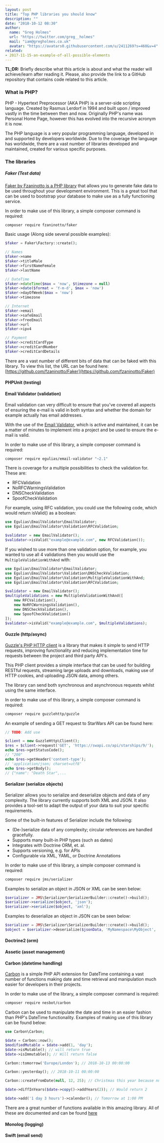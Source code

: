```yaml
---
layout: post
title: "Top PHP libraries you should know"
description: ""
date: "2018-10-12 08:30"
author:
  name: "Greg Holmes"
  url: "https://twitter.com/greg__holmes"
  mail: "iam@gregholmes.co.uk"
  avatar: "https://avatars0.githubusercontent.com/u/2411269?s=460&v=4"
related:
- 2017-11-15-an-example-of-all-possible-elements
---
```


**TL;DR:** Briefly describe what this article is about and what the reader will achieve/learn after reading it. Please,
also provide the link to a GitHub repository that contains code related to this article.

### What is PHP?

PHP - Hypertext Preprocessor (AKA PHP) is a server-side scripting language. Created by Rasmus Lerdorf in 1994 and built upon / improved vastly in the time between then and now. Originally PHP's name was Personal Home Page, however this has evolved into the recursive acronym it is now.

The PHP language is a very popular programming language, developed in and supported by developers worldwide. Due to the coverage the language has worldwide, there are a vast number of libraries developed and maintained, created for various specific purposes.

### The libraries

##### Faker (Test data)

[Faker by Fzaninotto is a PHP library](https://github.com/fzaninotto/Faker) that allows you to generate fake data to be used throughout your development environment. This is a great tool that can be used to bootstrap your database to make use as a fully functioning service.

In order to make use of this library, a simple composer command is required:

```bash
composer require fzaninotto/faker
```

Basic usage (Along side several possible examples):

```php
$faker = Faker\Factory::create();

// Names
$faker->name
$faker->titleMale
$faker->firstNameFemale
$faker->lastName

// DateTime
$faker->dateTime($max = 'now', $timezone = null)
$faker->date($format = 'Y-m-d', $max = 'now')
$faker->dayOfWeek($max = 'now')
$faker->timezone

// Internet
$faker->email
$faker->safeEmail
$faker->freeEmail
$faker->url
$faker->ipv4

// Payment
$faker->creditCardType
$faker->creditCardNumber
$faker->creditCardDetails
```

There are a vast number of different bits of data that can be faked with this library. To view this list, the URL can be found here: [https://github.com/fzaninotto/Faker](https://github.com/fzaninotto/Faker)

#### PHPUnit (testing)
#### Email Validator (validation)

Email validation can very difficult to ensure that you've covered all aspects of ensuring the e-mail is valid in both syntax and whether the domain for example actually has email addresses.

With the use of the [Email Validator](https://github.com/egulias/EmailValidator), which is active and maintained, it can be a matter of minutes to implement into a project and be used to ensure the e-mail is valid.

In order to make use of this library, a simple composer command is required:

```bash
composer require egulias/email-validator "~2.1"
```

There is coverage for a multiple possibilities to check the validation for. These are:

* RFCValidation
* NoRFCWarningsValidation
* DNSCheckValidation
* SpoofCheckValidation

For example, using RFC validation, you could use the following code, which would return isValid() as a boolean:

```php
use Egulias\EmailValidator\EmailValidator;
use Egulias\EmailValidator\Validation\RFCValidation;

$validator = new EmailValidator();
$validator->isValid("example@example.com", new RFCValidation());
```

If you wished to use more than one validation option, for example, you wanted to use all 4 validations then you would use the `MultipleValidationWithAnd` with:

```php
use Egulias\EmailValidator\EmailValidator;
use Egulias\EmailValidator\Validation\DNSCheckValidation;
use Egulias\EmailValidator\Validation\MultipleValidationWithAnd;
use Egulias\EmailValidator\Validation\RFCValidation;

$validator = new EmailValidator();
$multipleValidations = new MultipleValidationWithAnd([
    new RFCValidation(),
    new NoRFCWarningsValidation(),
    new DNSCheckValidation(),
    new SpoofCheckValidation()
]);
$validator->isValid("example@example.com", $multipleValidations);
```

#### Guzzle (http/async)

[Guzzle's PHP HTTP client](https://github.com/guzzle/guzzle) is a library that makes it simple to send HTTP requests, improving functionality and reducing implementation time for requests between the project and third party API's.

This PHP client provides a simple interface that can be used for building RESTful requests, streaming large uploads and downloads, making use of HTTP cookies, and uploading JSON data, among others.

The library can send both synchronous and asynchronous requests whilst using the same interface.

In order to make use of this library, a simple composer command is required:

```bash
composer require guzzlehttp/guzzle
```

An example of sending a GET request to StarWars API can be found here:

```php
// TODO: Add use

$client = new GuzzleHttp\Client();
$res = $client->request('GET', 'https://swapi.co/api/starships/9/');
echo $res->getStatusCode();
// "200"
echo $res->getHeader('content-type');
// 'application/json; charset=utf8'
echo $res->getBody();
// {"name": "Death Star",...
```

#### Serializer (serialize objects)

Serializer allows you to serialize and deserialize objects and data of any complexity. The library currently supports both XML and JSON. It also provides a tool-set to adapt the output of your data to suit your specific requirements.

Some of the built-in features of Serializer include the following:

* (De-)serialize data of any complexity; circular references are handled gracefully.
* Supports many built-in PHP types (such as dates)
* Integrates with Doctrine ORM, et. al.
* Supports versioning, e.g. for APIs
* Configurable via XML, YAML, or Doctrine Annotations

In order to make use of this library, a simple composer command is required:

```bash
composer require jms/serializer
```

Examples to serialize an object in JSON or XML can be seen below:

```php
$serializer = JMS\Serializer\SerializerBuilder::create()->build();
$serializer->serialize($object, 'json');
$serializer->serialize($object, 'xml');
```

Examples to deserialize an object in JSON can be seen below:

```php
$serializer = JMS\Serializer\SerializerBuilder::create()->build();
$object = $serializer->deserialize($jsonData, 'MyNamespace\MyObject', 'json');
```

#### Doctrine2 (orm)
#### Assetic (asset management)

#### Carbon (datetime handling)

[Carbon](https://carbon.nesbot.com/) is a simple PHP API extension for DateTime containing a vast number of functions making date and time retrieval and manipulation much easier for developers in their projects.

In order to make use of the library, a simple composer command is required:

```bash
composer require nesbot/carbon
```

Carbon can be used to manipulate the date and time in an easier fashion than PHP's DateTime functionality. Examples of making use of this library can be found below:


```php
use Carbon\Carbon;

$date = Carbon::now();
$modifiedMutable = $date->add(1, 'day');
$date->isMutable(); // will return true
$date->isImmutable(); // Will return false

Carbon::tomorrow('Europe/London'); // 2018-10-13 00:00:00

Carbon::yesterday(); // 2018-10-11 00:00:00

Carbon::createFromDate(null, 12, 25); // Christmas this year because null defaults to current year.

$date->diffInYears($date->copy()->addYears(2)); // Would return 2

$date->add('1 day 3 hours')->calendar(); // Tomorrow at 1:00 PM
```

There are a great number of functions available in this amazing library. All of these are documented and can be found [here](https://carbon.nesbot.com/docs/#api-instantiation)

#### Monolog (logging)
#### Swift (email send)
